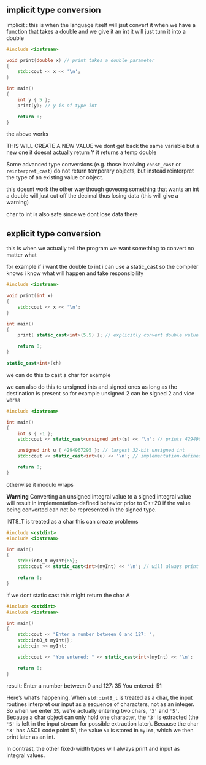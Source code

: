 ## implicit type conversion
implicit : this is when the language itself will jsut convert it when we have a function that takes a double and we give it an int it will just turn it into a double

```cpp
#include <iostream>

void print(double x) // print takes a double parameter
{
	std::cout << x << '\n';
}

int main()
{
	int y { 5 };
	print(y); // y is of type int

	return 0;
}
```
the above works

THIS WILL CREATE A NEW VALUE we dont get back the same variable but a new one
it doesnt actually return Y it returns a temp double

Some advanced type conversions (e.g. those involving `const_cast` or `reinterpret_cast`) do not return temporary objects, but instead reinterpret the type of an existing value or object.

this doesnt work the other way though goveong something that wants an int a double will just cut off the decimal thus losing data (this will give a warning)

char to int is also safe since we dont lose data there

## explicit type conversion
this is when we actually tell the program we want something to convert no matter what

for example if i want the double to int i can use a static_cast so the compiler knows i know what will happen and take responsibility
```cpp
#include <iostream>

void print(int x)
{
	std::cout << x << '\n';
}

int main()
{
	print( static_cast<int>(5.5) ); // explicitly convert double value 5.5 to an int

	return 0;
}
```

```cpp
static_cast<int>(ch) 
```
we can do this to cast a char for example

we can also do this to unsigned ints and signed ones as long as the destination is present so for example unsigned 2 can be signed 2 and vice versa

```cpp
#include <iostream>

int main()
{
    int s { -1 };
    std::cout << static_cast<unsigned int>(s) << '\n'; // prints 4294967295

    unsigned int u { 4294967295 }; // largest 32-bit unsigned int
    std::cout << static_cast<int>(u) << '\n'; // implementation-defined prior to C++20, -1 as of C++20

    return 0;
}
```

otherwise it modulo wraps

**Warning**
Converting an unsigned integral value to a signed integral value will result in implementation-defined behavior prior to C++20 if the value being converted can not be represented in the signed type.

INT8_T is treated as a char this can create problems 
```cpp
#include <cstdint>
#include <iostream>

int main()
{
    std::int8_t myInt{65};
    std::cout << static_cast<int>(myInt) << '\n'; // will always print 65

    return 0;
}
```

if we dont static cast this might return the char A

```cpp
#include <cstdint>
#include <iostream>

int main()
{
    std::cout << "Enter a number between 0 and 127: ";
    std::int8_t myInt{};
    std::cin >> myInt;

    std::cout << "You entered: " << static_cast<int>(myInt) << '\n';

    return 0;
}
```

result:
Enter a number between 0 and 127: 35
You entered: 51

Here’s what’s happening. When `std::int8_t` is treated as a char, the input routines interpret our input as a sequence of characters, not as an integer. So when we enter `35`, we’re actually entering two chars, `'3'` and `'5'`. Because a char object can only hold one character, the `'3'` is extracted (the `'5'` is left in the input stream for possible extraction later). Because the char `'3'` has ASCII code point 51, the value `51` is stored in `myInt`, which we then print later as an int.

In contrast, the other fixed-width types will always print and input as integral values.